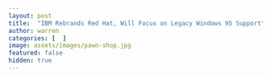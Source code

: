 ```yaml
---
layout: post
title:  "IBM Rebrands Red Hat, Will Focus on Legacy Windows 95 Support"
author: warren
categories: [  ]
image: assets/images/pawn-shop.jpg
featured: false
hidden: true
---
```

